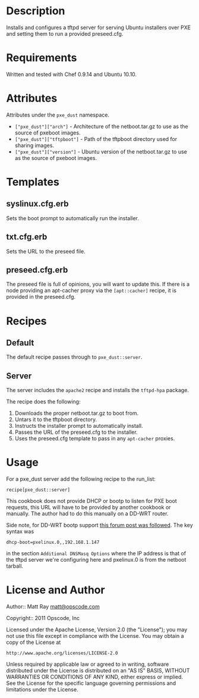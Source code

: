 Description
===========
Installs and configures a tftpd server for serving Ubuntu installers over PXE and setting them to run a provided preseed.cfg. 

Requirements
============
Written and tested with Chef 0.9.14 and Ubuntu 10.10.

Attributes
==========
Attributes under the `pxe_dust` namespace.

* `["pxe_dust"]["arch"]` - Architecture of the netboot.tar.gz to use as the source of pxeboot images.
* `["pxe_dust"]["tftpboot"]` - Path of the tftpboot directory used for sharing images.
* `["pxe_dust"]["version"]` - Ubuntu version of the netboot.tar.gz to use as the source of pxeboot images.

Templates
=========
syslinux.cfg.erb
----------------
Sets the boot prompt to automatically run the installer.

txt.cfg.erb
-----------
Sets the URL to the preseed file.

preseed.cfg.erb
---------------
The preseed file is full of opinions, you will want to update this. If there is a node providing an apt-cacher proxy via the `[apt::cacher]` recipe, it is provided in the preseed.cfg.

Recipes
=======
Default
-------
The default recipe passes through to `pxe_dust::server`.

Server
------
The server includes the `apache2` recipe and installs the `tftpd-hpa` package.

The recipe does the following:

1. Downloads the proper netboot.tar.gz to boot from.
2. Untars it to the tftpboot directory.
3. Instructs the installer prompt to automatically install.
4. Passes the URL of the preseed.cfg to the installer.
5. Uses the preseed.cfg template to pass in any `apt-cacher` proxies.

Usage
=====
For a pxe_dust server add the following recipe to the run_list:

    recipe[pxe_dust::server]

This cookbook does not provide DHCP or bootp to listen for PXE boot requests, this URL will have to be provided by another cookbook or manually. The author had to do this manually on a DD-WRT router.

Side note, for DD-WRT bootp support [this forum post was followed](http://www.dd-wrt.com/phpBB2/viewtopic.php?t=4662). The key syntax was 

    dhcp-boot=pxelinux.0,,192.168.1.147
    
in the section `Additional DNSMasq Options` where the IP address is that of the tftpd server we're configuring here and pxelinux.0 is from the netboot tarball.

License and Author
==================
Author:: Matt Ray <matt@opscode.com>

Copyright:: 2011 Opscode, Inc

Licensed under the Apache License, Version 2.0 (the "License");
you may not use this file except in compliance with the License.
You may obtain a copy of the License at

    http://www.apache.org/licenses/LICENSE-2.0

Unless required by applicable law or agreed to in writing, software
distributed under the License is distributed on an "AS IS" BASIS,
WITHOUT WARRANTIES OR CONDITIONS OF ANY KIND, either express or implied.
See the License for the specific language governing permissions and
limitations under the License.
